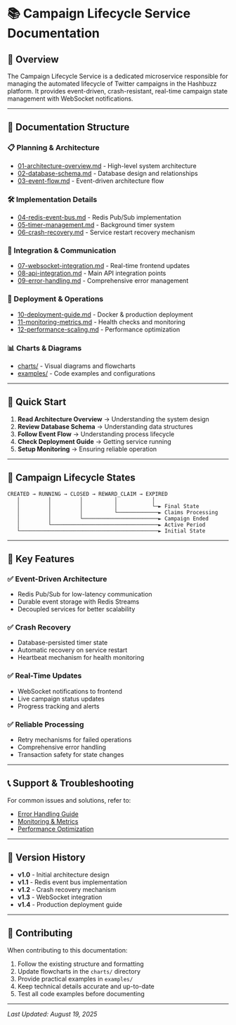 # 📚 Campaign Lifecycle Service Documentation

## 🎯 **Overview**

The Campaign Lifecycle Service is a dedicated microservice responsible for managing the automated lifecycle of Twitter campaigns in the Hashbuzz platform. It provides event-driven, crash-resistant, real-time campaign state management with WebSocket notifications.

---

## 📖 **Documentation Structure**

### **📋 Planning & Architecture**
- [01-architecture-overview.md](./01-architecture-overview.md) - High-level system architecture
- [02-database-schema.md](./02-database-schema.md) - Database design and relationships
- [03-event-flow.md](./03-event-flow.md) - Event-driven architecture flow

### **🛠 Implementation Details**
- [04-redis-event-bus.md](./04-redis-event-bus.md) - Redis Pub/Sub implementation
- [05-timer-management.md](./05-timer-management.md) - Background timer system
- [06-crash-recovery.md](./06-crash-recovery.md) - Service restart recovery mechanism

### **🔌 Integration & Communication**
- [07-websocket-integration.md](./07-websocket-integration.md) - Real-time frontend updates
- [08-api-integration.md](./08-api-integration.md) - Main API integration points
- [09-error-handling.md](./09-error-handling.md) - Comprehensive error management

### **🚀 Deployment & Operations**
- [10-deployment-guide.md](./10-deployment-guide.md) - Docker & production deployment
- [11-monitoring-metrics.md](./11-monitoring-metrics.md) - Health checks and monitoring
- [12-performance-scaling.md](./12-performance-scaling.md) - Performance optimization

### **📊 Charts & Diagrams**
- [charts/](./charts/) - Visual diagrams and flowcharts
- [examples/](./examples/) - Code examples and configurations

---

## 🚀 **Quick Start**

1. **Read Architecture Overview** → Understanding the system design
2. **Review Database Schema** → Understanding data structures  
3. **Follow Event Flow** → Understanding process lifecycle
4. **Check Deployment Guide** → Getting service running
5. **Setup Monitoring** → Ensuring reliable operation

---

## 🔄 **Campaign Lifecycle States**

```
CREATED → RUNNING → CLOSED → REWARD_CLAIM → EXPIRED
   │         │         │          │           │
   │         │         │          │           └─► Final State
   │         │         │          └─────────────► Claims Processing
   │         │         └────────────────────────► Campaign Ended
   │         └──────────────────────────────────► Active Period
   └────────────────────────────────────────────► Initial State
```

---

## 🎯 **Key Features**

### ✅ **Event-Driven Architecture**
- Redis Pub/Sub for low-latency communication
- Durable event storage with Redis Streams
- Decoupled services for better scalability

### ✅ **Crash Recovery**
- Database-persisted timer state
- Automatic recovery on service restart
- Heartbeat mechanism for health monitoring

### ✅ **Real-Time Updates**
- WebSocket notifications to frontend
- Live campaign status updates
- Progress tracking and alerts

### ✅ **Reliable Processing**
- Retry mechanisms for failed operations
- Comprehensive error handling
- Transaction safety for state changes

---

## 📞 **Support & Troubleshooting**

For common issues and solutions, refer to:
- [Error Handling Guide](./09-error-handling.md)
- [Monitoring & Metrics](./11-monitoring-metrics.md)
- [Performance Optimization](./12-performance-scaling.md)

---

## 🔄 **Version History**

- **v1.0** - Initial architecture design
- **v1.1** - Redis event bus implementation
- **v1.2** - Crash recovery mechanism
- **v1.3** - WebSocket integration
- **v1.4** - Production deployment guide

---

## 👥 **Contributing**

When contributing to this documentation:

1. Follow the existing structure and formatting
2. Update flowcharts in the `charts/` directory
3. Provide practical examples in `examples/`
4. Keep technical details accurate and up-to-date
5. Test all code examples before documenting

---

*Last Updated: August 19, 2025*

